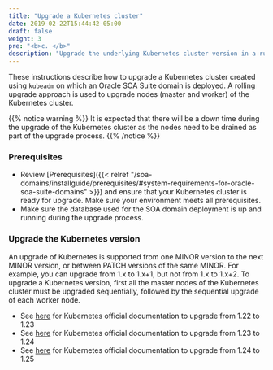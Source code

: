 ```yaml
---
title: "Upgrade a Kubernetes cluster"
date: 2019-02-22T15:44:42-05:00
draft: false
weight: 3
pre: "<b>c. </b>"
description: "Upgrade the underlying Kubernetes cluster version in a running SOA Kubernetes environment."
---
```


These instructions describe how to upgrade a Kubernetes cluster created using `kubeadm` on which an Oracle SOA Suite domain is deployed. A rolling upgrade approach is used to upgrade nodes (master and worker) of the Kubernetes cluster.

{{% notice warning  %}}
It is expected that there will be a down time during the upgrade of the Kubernetes cluster as the nodes need to be drained as part of the upgrade process.
{{% /notice %}}

### Prerequisites

* Review [Prerequisites]({{< relref "/soa-domains/installguide/prerequisites/#system-requirements-for-oracle-soa-suite-domains" >}}) and ensure that your Kubernetes cluster is ready for upgrade. Make sure your environment meets all prerequisites.
* Make sure the database used for the SOA domain deployment is up and running during the upgrade process.

### Upgrade the Kubernetes version
 An upgrade of Kubernetes is supported from one MINOR version to the next MINOR version, or between PATCH versions of the same MINOR.
 For example, you can upgrade from 1.x to 1.x+1, but not from 1.x to 1.x+2.
 To upgrade a Kubernetes version, first all the master nodes of the Kubernetes cluster must be  upgraded sequentially, followed by the sequential upgrade of each worker node.

*  See [here](https://v1-23.docs.kubernetes.io/docs/tasks/administer-cluster/kubeadm/kubeadm-upgrade/) for Kubernetes official documentation to upgrade from 1.22 to 1.23
*  See [here](https://v1-24.docs.kubernetes.io/docs/tasks/administer-cluster/kubeadm/kubeadm-upgrade/) for Kubernetes official documentation to upgrade from 1.23 to 1.24
*  See [here](https://v1-25.docs.kubernetes.io/docs/tasks/administer-cluster/kubeadm/kubeadm-upgrade/) for Kubernetes official documentation to upgrade from 1.24 to 1.25
